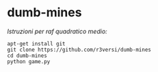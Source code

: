 # dumb-mines

*Istruzioni per raf quadratico medio:*
```
apt-get install git
git clone https://github.com/r3versi/dumb-mines
cd dumb-mines
python game.py
```